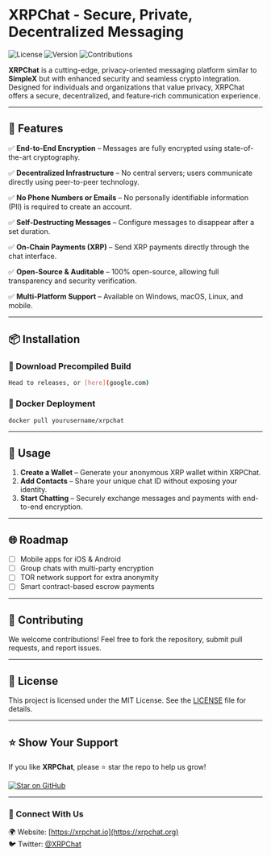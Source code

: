 # XRPChat - Secure, Private, Decentralized Messaging

![License](https://img.shields.io/badge/license-MIT-blue.svg)
![Version](https://img.shields.io/badge/version-1.42-brightgreen)
![Contributions](https://img.shields.io/badge/contributions-welcome-orange)

**XRPChat** is a cutting-edge, privacy-oriented messaging platform similar to **SimpleX** but with enhanced security and seamless crypto integration. Designed for individuals and organizations that value privacy, XRPChat offers a secure, decentralized, and feature-rich communication experience.

---

## 🚀 Features

✅ **End-to-End Encryption** – Messages are fully encrypted using state-of-the-art cryptography.

✅ **Decentralized Infrastructure** – No central servers; users communicate directly using peer-to-peer technology.

✅ **No Phone Numbers or Emails** – No personally identifiable information (PII) is required to create an account.

✅ **Self-Destructing Messages** – Configure messages to disappear after a set duration.

✅ **On-Chain Payments (XRP)** – Send XRP payments directly through the chat interface.

✅ **Open-Source & Auditable** – 100% open-source, allowing full transparency and security verification.

✅ **Multi-Platform Support** – Available on Windows, macOS, Linux, and mobile.

---

## 📦 Installation

### 🔹 Download Precompiled Build

```bash
Head to releases, or [here](google.com)
```

### 🔹 Docker Deployment

```bash
docker pull yourusername/xrpchat
```

---

## 📜 Usage

1. **Create a Wallet** – Generate your anonymous XRP wallet within XRPChat.
2. **Add Contacts** – Share your unique chat ID without exposing your identity.
3. **Start Chatting** – Securely exchange messages and payments with end-to-end encryption.

---

## 🌐 Roadmap

- [ ] Mobile apps for iOS & Android
- [ ] Group chats with multi-party encryption
- [ ] TOR network support for extra anonymity
- [ ] Smart contract-based escrow payments

---

## 🤝 Contributing

We welcome contributions! Feel free to fork the repository, submit pull requests, and report issues.

---

## 📄 License

This project is licensed under the MIT License. See the [LICENSE](LICENSE) file for details.

---

## ⭐ Show Your Support

If you like **XRPChat**, please ⭐ star the repo to help us grow!

[![Star on GitHub](https://img.shields.io/github/stars/XRPCDev/XRPChat?style=social)](https://github.com/XRPCDev/XRPChat)

---

### 🔗 Connect With Us

🌍 Website: [https://xrpchat.io](https://xrpchat.org)  
🐦 Twitter: [@XRPChat](https://twitter.com/XRPChat)  
